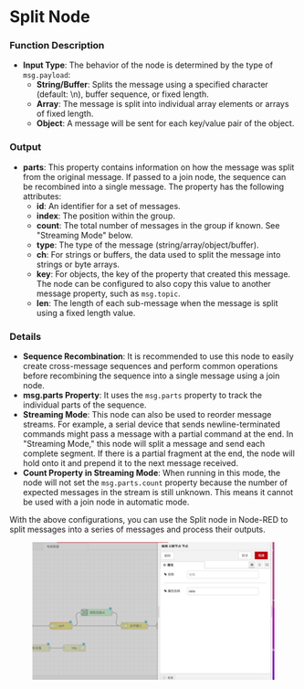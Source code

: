 # Split Node

### Function Description

* **Input Type**: The behavior of the node is determined by the type of `msg.payload`:
  * **String/Buffer**: Splits the message using a specified character (default: \n), buffer sequence, or fixed length.
  * **Array**: The message is split into individual array elements or arrays of fixed length.
  * **Object**: A message will be sent for each key/value pair of the object.

### Output

* **parts**: This property contains information on how the message was split from the original message. If passed to a join node, the sequence can be recombined into a single message. The property has the following attributes:
  * **id**: An identifier for a set of messages.
  * **index**: The position within the group.
  * **count**: The total number of messages in the group if known. See "Streaming Mode" below.
  * **type**: The type of the message (string/array/object/buffer).
  * **ch**: For strings or buffers, the data used to split the message into strings or byte arrays.
  * **key**: For objects, the key of the property that created this message. The node can be configured to also copy this value to another message property, such as `msg.topic`.
  * **len**: The length of each sub-message when the message is split using a fixed length value.

### Details

* **Sequence Recombination**: It is recommended to use this node to easily create cross-message sequences and perform common operations before recombining the sequence into a single message using a join node.
* **msg.parts Property**: It uses the `msg.parts` property to track the individual parts of the sequence.
* **Streaming Mode**: This node can also be used to reorder message streams. For example, a serial device that sends newline-terminated commands might pass a message with a partial command at the end. In "Streaming Mode," this node will split a message and send each complete segment. If there is a partial fragment at the end, the node will hold onto it and prepend it to the next message received.
* **Count Property in Streaming Mode**: When running in this mode, the node will not set the `msg.parts.count` property because the number of expected messages in the stream is still unknown. This means it cannot be used with a join node in automatic mode.

With the above configurations, you can use the Split node in Node-RED to split messages into a series of messages and process their outputs.

<figure><img src="../.gitbook/assets/分解节点.png" alt=""><figcaption></figcaption></figure>
